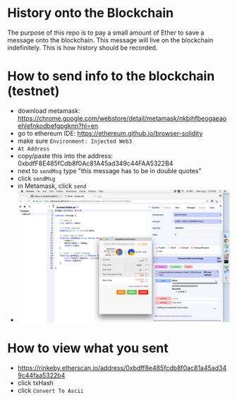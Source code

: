 # History onto the Blockchain

The purpose of this repo is to pay a small amount of Ether to save a message onto the blockchain. This message will live on the blockchain indefinitely. This is how history should be recorded.


# How to send info to the blockchain (testnet)
- download metamask: https://chrome.google.com/webstore/detail/metamask/nkbihfbeogaeaoehlefnkodbefgpgknn?hl=en
- go to ethereum IDE: https://ethereum.github.io/browser-solidity
- make sure `Environment: Injected Web3`
- `At Address`
- copy/paste this into the address: 0xbdfF8E485fCdb8f0Ac81A45ad349c44FAA5322B4
- next to `sendMsg` type "this message has to be in double quotes"
- click `sendMsg`
- in Metamask, click `send`
- ![alt tag](./demo.png)


# How to view what you sent
- https://rinkeby.etherscan.io/address/0xbdff8e485fcdb8f0ac81a45ad349c44faa5322b4
- click txHash
- click `Convert To Ascii`
